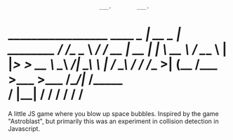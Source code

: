                                  ___.        ___.           
  _________________    ____  ____\_ |__  __ _\_ |__ ________
 /  ___/\____ \__  \ _/ ___\/ __ \| __ \|  |  \ __ \\___   /
 \___ \ |  |_> > __ \\  \__\  ___/| \_\ \  |  / \_\ \/    / 
/____  >|   __(____  /\___  >___  >___  /____/|___  /_____ \
     \/ |__|       \/     \/    \/    \/          \/      \/
==========

A little JS game where you blow up space bubbles.  Inspired by the game "Astroblast", but primarily this was an experiment in collision detection in Javascript.
